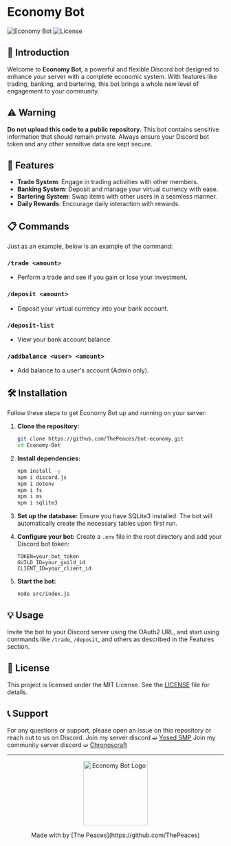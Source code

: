 # Economy Bot

![Economy Bot](https://img.shields.io/badge/discord.js-v14-blue.svg) ![License](https://img.shields.io/badge/license-MIT-green.svg)

## 🌟 Introduction

Welcome to **Economy Bot**, a powerful and flexible Discord bot designed to enhance your server with a complete economic system. With features like trading, banking, and bartering, this bot brings a whole new level of engagement to your community.

## ⚠️ Warning

**Do not upload this code to a public repository.** This bot contains sensitive information that should remain private. Always ensure your Discord bot token and any other sensitive data are kept secure.

## 🚀 Features

- **Trade System**: Engage in trading activities with other members.
- **Banking System**: Deposit and manage your virtual currency with ease.
- **Bartering System**: Swap items with other users in a seamless manner.
- **Daily Rewards**: Encourage daily interaction with rewards.

## 📋 Commands

Just as an example, below is an example of the command:

### `/trade <amount>`
- Perform a trade and see if you gain or lose your investment.

### `/deposit <amount>`
- Deposit your virtual currency into your bank account.

### `/deposit-list`
- View your bank account balance.

### `/addbalance <user> <amount>`
- Add balance to a user's account (Admin only).

## 🛠 Installation

Follow these steps to get Economy Bot up and running on your server:

1. **Clone the repository:**
    ```sh
    git clone https://github.com/ThePeaces/bot-economy.git
    cd Economy-Bot
    ```

2. **Install dependencies:**
    ```sh
    npm install -y
    npm i discord.js
    npm i dotenv
    npm i fs
    npm i ms
    npm i sqlite3
    ```

3. **Set up the database:**
    Ensure you have SQLite3 installed. The bot will automatically create the necessary tables upon first run.

4. **Configure your bot:**
    Create a `.env` file in the root directory and add your Discord bot token:
    ```env
    TOKEN=your_bot_token
    GUILD_ID=your_guild_id
    CLIENT_ID=your_client_id
    ```

5. **Start the bot:**
    ```sh
    node src/index.js
    ```

## 💡 Usage

Invite the bot to your Discord server using the OAuth2 URL, and start using commands like `/trade`, `/deposit`, and others as described in the Features section.

## 📝 License

This project is licensed under the MIT License. See the [LICENSE](LICENSE) file for details.

## 📞 Support

For any questions or support, please open an issue on this repository or reach out to us on Discord.
Join my server discord ➫ [Yosed SMP](https://dsc.gg/yosedsmp)
Join my community server discord ➫ [Chronoscraft](https://dsc.gg/chronoscraft)

---

<p align="center">
  <img src="https://cdn.discordapp.com/attachments/1248487182021300236/1249381759402119250/favicon.png?ex=666718ef&is=6665c76f&hm=440e8e698e600566e510e268af9c26bc9460603a6ef714b3b4a574a9232bb3e2&" width="150" alt="Economy Bot Logo">
</p>

<p align="center">
  Made with by [The Peaces](https://github.com/ThePeaces)
</p>
